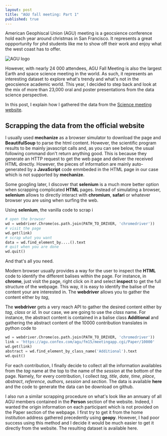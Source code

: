 ```yaml
---
layout: post
title: "AGU fall meeting: Part 1"
published: true
---
```


American  Geophiscal Union  (AGU) meeting  is a  geocsience conference
hold  each year  around christmas  in San  Francisco. It  represents a
great oppportunity for phd students like  me to show off their work and
enjoy what the west coast has to offer.

![AGU logo](https://meetings.agu.org/meetings/files/2014/04/fm300x200.jpg)

However, with  nearly 24 000 attendees,  AGU Fall Meeting is  also the
largest Earth  and space  science meeting  in the  world. As  such, it
represents an interesting dataset to  explore what's trendy and what's
not in  the geocsience academic  world. This  year, I decided  to step
back  and  look  at the  mix  of  more  than  23,000 oral  and  poster
presentations from the data science perspective.

In  this   post,  I  explain  how   I  gathered  the  data   from  the
[Science meeting website](https://fallmeeting.agu.org/2015/scientific-program/). 

## Scrapping the data from the official website

I usually  used **mechanize** as  a browser simulator to  download the
page and  **BeautifulSoup** to parse  the html content.   However, the
scientific program results  to be mainly javascript calls  and, as you
can see below, the usual following command don't return anything good.
This is because they generate an HTTP  request to get the web page and
deliver the received HTML directly. However, the pieces of information
are mainly  auto-generated by  a **JavaScript**  code emmbeded  in the
HTML page in our case which is not supported by **mechanize**. 

Some  googling later,  I discover  that  **selenium** is  a much  more
better option  when scrapping  complicated **HTML** pages.  Instead of
simulating a  browser, **selenium**  allows to directly  interact with
**chromium**,  **safari**  or  whatever  browser you  are  using  when
surfing the web. 

Using **selenium**, the vanilla code to scrap i

~~~ python
# open the browser
wd = webdriver.Chrome(os.path.join(PATH_TO_DRIVER, 'chromedriver'))
# visit the page 
wd.get(link)
# scrap what you want
data = wd.find_element_by....().text
# quit when you are done
wd.quit()
~~~~

And that's all you need. 

Modern browser  usually provides  a way  for the  user to  inspect the
**HTML** code to  identify the different balises within  the page. For
instance, in  **chrome**, just visit the  page, right click on  it and
select **inspect** to get the full structure of the webpage. This way,
it is easy  to identify the balise of the  content your are interested
in. The **webdriver** allows you to gather the content either by *tag*,

The **webdriver** gets a very reach  API to gather the desired content
either by *tag*, *class* or *id*. In our case, we are going to use the
*class* name.   For instance, the  abstract content is contained  in a
balise class **Additional** and gathering  the abstract content of the
10000 contribution translates in python code to

~~~ python
wd = webdriver.Chrome(os.path.join(PATH_TO_DRIVER, 'chromedriver'))
link = 'https://agu.confex.com/agu/fm15/meetingapp.cgi/Paper/10000'
wd.get(link)
abstract = wd.find_element_by_class_name('Additional').text
wd.quit()
~~~

For each contribution, I finally decide to collect all the information
availables from the *tag* name at the top to the name of the *session*
at the bottom of the page. Namely, for every contribution, I collect
*tag*,  *title*,  *date*,  *time*, *place*,  *abstract*,  *reference*,
*authors*, *session* and *section*. The data is available **here** and
the code to generate the data can be download on github. 

I  also run  a  similar scrapping  procedure on  what's  look like  an
annuary of all AGU members contained  in the **Person** section of the
website.  Indeed, I wanted the  origin information on each participant
which is  not provided on the  Paper section of the  webpage.  I first
try to get  it from the home institution  address gathered precedently
using **geopy**.  However, I had poor  success using this method and I
decide  it  would  be  much  easier   to  get  it  directly  from  the
website. The resulting dataset is available here.

